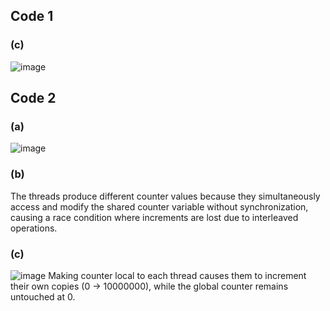 ##  Code 1 
### (c)
![image](https://github.com/user-attachments/assets/6b0833d2-c4a7-4469-8bb0-046a3330f3cc)

## Code 2 
### (a)
![image](https://github.com/user-attachments/assets/58b3f936-80bd-43d8-81e3-f284a787cb80)
### (b)
The threads produce different counter values because they simultaneously access and modify the shared counter variable without synchronization, causing a race condition where increments are lost due to interleaved operations.
### (c)
![image](https://github.com/user-attachments/assets/b45fbb06-ec63-4591-9799-a71b9ab5b561)
Making counter local to each thread causes them to increment their own copies (0 → 10000000), while the global counter remains untouched at 0.

